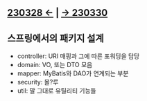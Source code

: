 ﻿#

## [230328 ←](../../230130-_Spring/230328/) | [→ 230330](../../230130-_Spring/230330/)

## 스프링에서의 패키지 설계

- controller: URI 매핑과 그에 따른 포워딩을 담당
- domain: VO, 또는 DTO 모음
- mapper: MyBatis와 DAO가 연계되는 부분
- security: 몰?루
- util: 말 그대로 유틸리티 기능들
